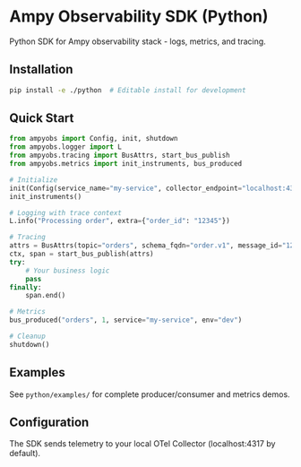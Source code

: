 # Ampy Observability SDK (Python)

Python SDK for Ampy observability stack - logs, metrics, and tracing.

## Installation

```bash
pip install -e ./python  # Editable install for development
```

## Quick Start

```python
from ampyobs import Config, init, shutdown
from ampyobs.logger import L
from ampyobs.tracing import BusAttrs, start_bus_publish
from ampyobs.metrics import init_instruments, bus_produced

# Initialize
init(Config(service_name="my-service", collector_endpoint="localhost:4317"))
init_instruments()

# Logging with trace context
L.info("Processing order", extra={"order_id": "12345"})

# Tracing
attrs = BusAttrs(topic="orders", schema_fqdn="order.v1", message_id="123", partition_key="AAPL", run_id="run1")
ctx, span = start_bus_publish(attrs)
try:
    # Your business logic
    pass
finally:
    span.end()

# Metrics
bus_produced("orders", 1, service="my-service", env="dev")

# Cleanup
shutdown()
```

## Examples

See `python/examples/` for complete producer/consumer and metrics demos.

## Configuration

The SDK sends telemetry to your local OTel Collector (localhost:4317 by default).